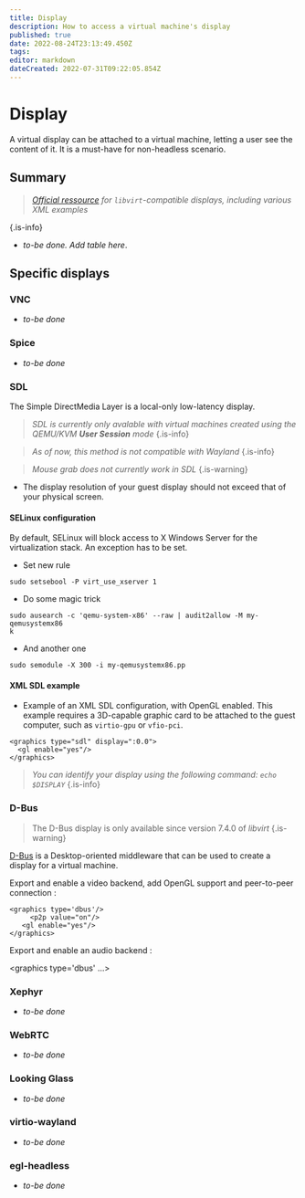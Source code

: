 ```yaml
---
title: Display
description: How to access a virtual machine's display
published: true
date: 2022-08-24T23:13:49.450Z
tags: 
editor: markdown
dateCreated: 2022-07-31T09:22:05.854Z
---
```


# Display

A virtual display can be attached to a virtual machine, letting a user see the content of it. It is a must-have for non-headless scenario.


## Summary

> *[Official ressource](https://libvirt.org/formatdomain.html#graphical-framebuffers) for `libvirt`-compatible displays, including various XML examples*
> 
{.is-info}

* *to-be done. Add table here*.

## Specific displays

### VNC

* *to-be done*

### Spice

* *to-be done*

### SDL

The Simple DirectMedia Layer is a local-only low-latency display. 

> *SDL is currently only avalable with virtual machines created using the QEMU/KVM **User Session** mode*
{.is-info}

> *As of now, this method is not compatible with Wayland* {.is-info}

> *Mouse grab does not currently work in SDL*
{.is-warning}

* The display resolution of your guest display should not exceed that of your physical screen.


#### SELinux configuration

By default, SELinux will block access to X Windows Server for the virtualization stack. An exception has to be set.

* Set new rule

```
sudo setsebool -P virt_use_xserver 1
```

* Do some magic trick 

```
sudo ausearch -c 'qemu-system-x86' --raw | audit2allow -M my-qemusystemx86
k
```

* And another one

```
sudo semodule -X 300 -i my-qemusystemx86.pp
```

#### XML SDL example

* Example of an XML SDL configuration, with OpenGL enabled. This example requires a 3D-capable graphic card to be attached to the guest computer, such as ``virtio-gpu`` or ``vfio-pci``.

```
<graphics type="sdl" display=":0.0">
  <gl enable="yes"/>
</graphics>
```

> *You can identify your display using the following command: `echo $DISPLAY`*
{.is-info}

### D-Bus

> The D-Bus display is only available since version 7.4.0 of *libvirt*
{.is-warning}

[D-Bus](https://www.freedesktop.org/wiki/Software/dbus/) is a  Desktop-oriented middleware that can be used to create a display for a virtual machine.  

Export and enable a video backend, add OpenGL support and peer-to-peer connection :
```
<graphics type='dbus'/>
	 <p2p value="on"/>
   <gl enable="yes"/>
</graphics>
```
Export and enable an audio backend :

<graphics type='dbus' ...>
  <audio id='1'>
</graphics>

### Xephyr

* *to-be done*

### WebRTC

* *to-be done*

### Looking Glass

* *to-be done*

### virtio-wayland

* *to-be done*

### egl-headless

* *to-be done*



